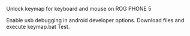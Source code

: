 Unlock keymap for keyboard and mouse on ROG PHONE 5

Enable usb debugging in android developer options.
Download files and execute keymap.bat
Test.

